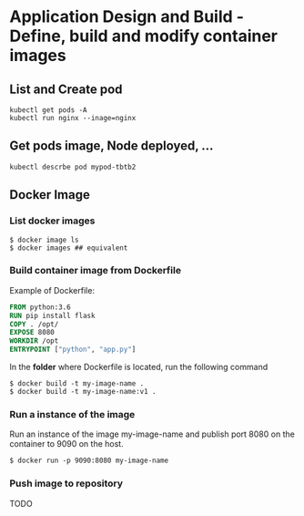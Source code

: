 # Application Design and Build - Define, build and modify container images
[//]: # (source 07 / Practice test Docker Images)

## List and Create pod
[//]: # (source 01 / PODS)
```
kubectl get pods -A
kubectl run nginx --inage=nginx  
```

## Get pods image, Node deployed, ...
```
kubectl descrbe pod mypod-tbtb2
```

## Docker Image
### List docker images
```
$ docker image ls
$ docker images ## equivalent
```

### Build container image from Dockerfile

Example of Dockerfile:

```dockerfile
FROM python:3.6
RUN pip install flask
COPY . /opt/
EXPOSE 8080
WORKDIR /opt
ENTRYPOINT ["python", "app.py"]
```

In the **folder** where Dockerfile is located, run the following command

```
$ docker build -t my-image-name .
$ docker build -t my-image-name:v1 .
```

### Run a instance of the image

Run an instance of the image my-image-name and publish port 8080 on the container to 9090 on the host.
```
$ docker run -p 9090:8080 my-image-name
```

### Push image to repository
TODO



